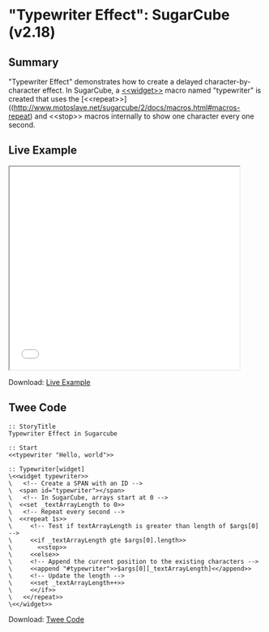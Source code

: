 # "Typewriter Effect": SugarCube (v2.18)

## Summary

"Typewriter Effect" demonstrates how to create a delayed character-by-character effect. In SugarCube, a [&lt;&lt;widget&gt;&gt;](http://www.motoslave.net/sugarcube/2/docs/macros.html#macros-widget) macro named "typewriter" is created that uses the [&lt;&lt;repeat&gt;&gt;]((http://www.motoslave.net/sugarcube/2/docs/macros.html#macros-repeat) and &lt;&lt;stop&gt;&gt; macros internally to show one character every one second.

## Live Example

<section>
<iframe src="sugarcube_typewriter_example.html" height=400 width=90%></iframe>


Download: <a href="sugarcube_typewriter_example.html" target="_blank">Live Example</a>
</section>

## Twee Code

```
:: StoryTitle
Typewriter Effect in Sugarcube

:: Start
<<typewriter "Hello, world">>

:: Typewriter[widget]
\<<widget typewriter>>
\	<!-- Create a SPAN with an ID -->
\  <span id="typewriter"></span>
\	<!-- In SugarCube, arrays start at 0 -->
\  <<set _textArrayLength to 0>>
\	<!-- Repeat every second -->
\  <<repeat 1s>>
\	  <!-- Test if textArrayLength is greater than length of $args[0] -->
\	  <<if _textArrayLength gte $args[0].length>>
\		<<stop>>
\	  <<else>>
\	  <!-- Append the current position to the existing characters -->
\	  <<append "#typewriter">>$args[0][_textArrayLength]<</append>>
\	  <!-- Update the length -->
\	  <<set _textArrayLength++>>
\	  <</if>>
\   <</repeat>>
\<</widget>>

```

Download: <a href="sugarcube_typewriter_twee.txt" target="_blank">Twee Code</a>

